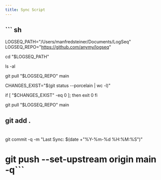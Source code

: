 ```yaml
---
title: Sync Script
---
```


## ``` sh
LOGSEQ_PATH="/Users/manfredsteiner/Documents/LogSeq"
LOGSEQ_REPO="https://github.com/anymy/logseq"

cd "$LOGSEQ_PATH"

ls -al

git pull "$LOGSEQ_REPO" main

CHANGES_EXIST="$(git status --porcelain | wc -l)"

if [ "$CHANGES_EXIST" -eq 0 ]; then
        exit 0
fi

git pull "$LOGSEQ_REPO" main
## git add .
#
git commit -q -m "Last Sync: $(date +"%Y-%m-%d %H:%M:%S")"
# git push --set-upstream origin main -q```
